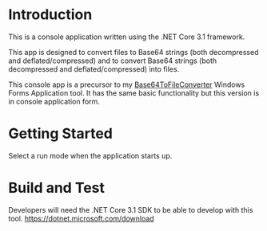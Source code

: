 # Introduction 
This is a console application written using the .NET Core 3.1 framework.

This app is designed to convert files to Base64 strings (both decompressed and deflated/compressed) and to convert Base64 strings (both decompressed and deflated/compressed) into files.

This console app is a precursor to my [Base64ToFileConverter](https://github.com/donegankat/Base64FileConverter) Windows Forms Application tool. It has the same basic functionality but this version is in console application form.

# Getting Started
Select a run mode when the application starts up.

# Build and Test
Developers will need the .NET Core 3.1 SDK to be able to develop with this tool. https://dotnet.microsoft.com/download